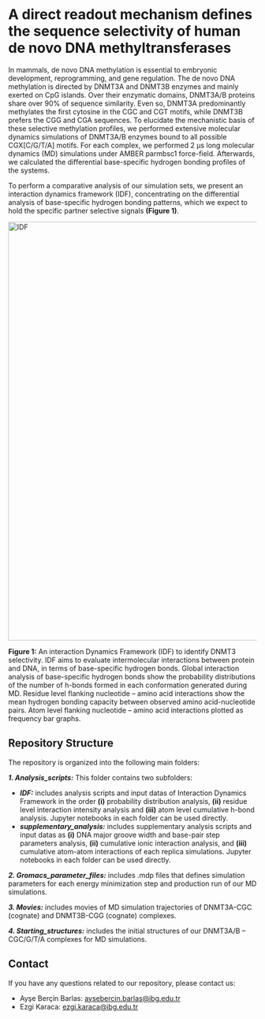 # A direct readout mechanism defines the sequence selectivity of human de novo DNA methyltransferases


In mammals, de novo DNA methylation is essential to embryonic development, reprogramming, and gene regulation. The de novo DNA methylation is directed by DNMT3A and DNMT3B enzymes and mainly exerted on CpG islands. Over their enzymatic domains, DNMT3A/B proteins share over 90% of sequence similarity. Even so, DNMT3A predominantly methylates the first cytosine in the CGC and CGT motifs, while DNMT3B prefers the CGG and CGA sequences. To elucidate the mechanistic basis of these selective methylation profiles, we performed extensive molecular dynamics simulations of DNMT3A/B enzymes bound to all possible CGX[C/G/T/A] motifs. For each complex, we performed 2 µs long molecular dynamics (MD) simulations under AMBER parmbsc1 force-field. Afterwards, we calculated the differential base-specific hydrogen bonding profiles of the systems.

To perform a comparative analysis of our simulation sets, we present an interaction dynamics framework (IDF), concentrating on the differential analysis of base-specific hydrogen bonding patterns, which we expect to hold the specific partner selective signals **(Figure 1)**.


<img width="850" alt="IDF" src="https://github.com/aysebercin/DNM3AB_specificity/assets/46375571/61797317-28a1-4362-9174-93185f77bdc3">

**Figure 1:** An interaction Dynamics Framework (IDF) to identify DNMT3 selectivity. IDF aims to evaluate intermolecular interactions between protein and DNA, in terms of base-specific hydrogen bonds. Global interaction analysis of base-specific hydrogen bonds show the probability distributions of the number of h-bonds formed in each conformation generated during MD. Residue level flanking nucleotide – amino acid interactions show the mean hydrogen bonding capacity between observed amino acid-nucleotide pairs. Atom level flanking nucleotide – amino acid interactions plotted as frequency bar graphs.

## Repository Structure

The repository is organized into the following main folders:

***1.	Analysis_scripts:*** This folder contains two subfolders:
-	***IDF:*** includes analysis scripts and input datas of Interaction Dynamics Framework in the order **(i)** probability distribution analysis, **(ii)** residue level interaction intensity analysis and **(iii)** atom level cumulative h-bond analysis. Jupyter notebooks in each folder can be used directly.
-	***supplementary_analysis:*** includes supplementary analysis scripts and input datas as **(i)** DNA major groove width and base-pair step parameters analysis, **(ii)** cumulative ionic interaction analysis, and **(iii)** cumulative atom-atom interactions of each replica simulations. Jupyter notebooks in each folder can be used directly.

***2.	Gromacs_parameter_files:*** includes .mdp files that defines simulation parameters for each energy minimization step and production run of our MD simulations.

***3. Movies:*** includes movies of MD simulation trajectories of DNMT3A-CGC (cognate) and DNMT3B-CGG (cognate) complexes.
 	
***4.	Starting_structures:*** includes the initial structures of our DNMT3A/B – CGC/G/T/A complexes for MD simulations.

## Contact

If you have any questions related to our repository, please contact us:

- Ayşe Berçin Barlas: aysebercin.barlas@ibg.edu.tr
- Ezgi Karaca: ezgi.karaca@ibg.edu.tr



